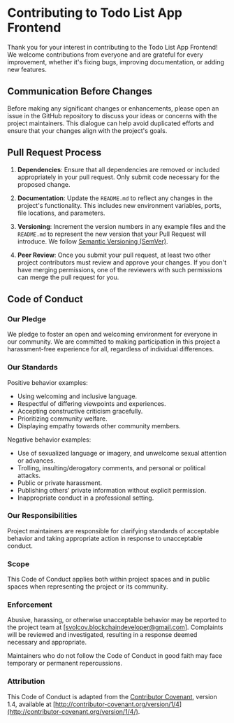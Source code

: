 # Contributing to Todo List App Frontend

Thank you for your interest in contributing to the Todo List App Frontend! We welcome contributions from everyone and are grateful for every improvement, whether it's fixing bugs, improving documentation, or adding new features.

## Communication Before Changes

Before making any significant changes or enhancements, please open an issue in the GitHub repository to discuss your ideas or concerns with the project maintainers. This dialogue can help avoid duplicated efforts and ensure that your changes align with the project's goals.

## Pull Request Process

1. **Dependencies**: Ensure that all dependencies are removed or included appropriately in your pull request. Only submit code necessary for the proposed change.

2. **Documentation**: Update the `README.md` to reflect any changes in the project's functionality. This includes new environment variables, ports, file locations, and parameters.

3. **Versioning**: Increment the version numbers in any example files and the `README.md` to represent the new version that your Pull Request will introduce. We follow [Semantic Versioning (SemVer)](http://semver.org/).

4. **Peer Review**: Once you submit your pull request, at least two other project contributors must review and approve your changes. If you don't have merging permissions, one of the reviewers with such permissions can merge the pull request for you.

## Code of Conduct

### Our Pledge

We pledge to foster an open and welcoming environment for everyone in our community. We are committed to making participation in this project a harassment-free experience for all, regardless of individual differences.

### Our Standards

Positive behavior examples:
- Using welcoming and inclusive language.
- Respectful of differing viewpoints and experiences.
- Accepting constructive criticism gracefully.
- Prioritizing community welfare.
- Displaying empathy towards other community members.

Negative behavior examples:
- Use of sexualized language or imagery, and unwelcome sexual attention or advances.
- Trolling, insulting/derogatory comments, and personal or political attacks.
- Public or private harassment.
- Publishing others' private information without explicit permission.
- Inappropriate conduct in a professional setting.

### Our Responsibilities

Project maintainers are responsible for clarifying standards of acceptable behavior and taking appropriate action in response to unacceptable conduct.

### Scope

This Code of Conduct applies both within project spaces and in public spaces when representing the project or its community.

### Enforcement

Abusive, harassing, or otherwise unacceptable behavior may be reported to the project team at [svolcov.blockchaindeveloper@gmail.com]. Complaints will be reviewed and investigated, resulting in a response deemed necessary and appropriate.

Maintainers who do not follow the Code of Conduct in good faith may face temporary or permanent repercussions.

### Attribution

This Code of Conduct is adapted from the [Contributor Covenant](http://contributor-covenant.org), version 1.4, available at [http://contributor-covenant.org/version/1/4](http://contributor-covenant.org/version/1/4/).
